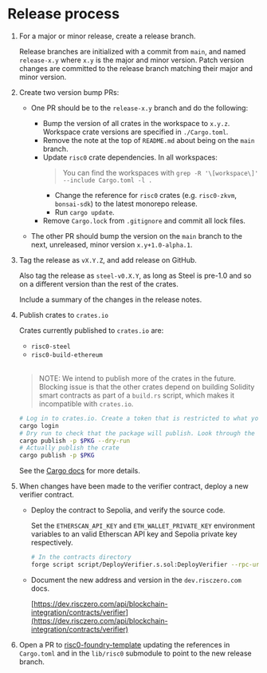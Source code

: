 # Release process

1. For a major or minor release, create a release branch.

   Release branches are initialized with a commit from `main`, and named `release-x.y` where `x.y` is the major and minor version.
   Patch version changes are committed to the release branch matching their major and minor version.

2. Create two version bump PRs:

   * One PR should be to the `release-x.y` branch and do the following:

     <!-- TODO: Write a script (e.g. in Python) to automate as many of these steps as possible. -->
     * Bump the version of all crates in the workspace to `x.y.z`. Workspace crate versions are specified in `./Cargo.toml`.
     * Remove the note at the top of `README.md` about being on the `main` branch.
     * Update `risc0` crate dependencies. In all workspaces:
         >  You can find the workspaces with `grep -R '\[workspace\]' --include Cargo.toml -l .`
         * Change the reference for `risc0` crates (e.g. `risc0-zkvm`, `bonsai-sdk`) to the latest monorepo release.
         <!-- TODO: Add --locked to checks in CI against the release branch, such that it guarentees the checked in lock files are complete and consistent -->
         * Run `cargo update`.
     * Remove `Cargo.lock` from `.gitignore` and commit all lock files.

   * The other PR should bump the version on the `main` branch to the next, unreleased, minor version `x.y+1.0-alpha.1`.

3. Tag the release as `vX.Y.Z`, and add release on GitHub.

   Also tag the release as `steel-v0.X.Y`, as long as Steel is pre-1.0 and so on a different version than the rest of the crates.

   Include a summary of the changes in the release notes.

4. Publish crates to `crates.io`

   Crates currently published to `crates.io` are:

   * `risc0-steel`
   * `risc0-build-ethereum`

   <br/>

   > NOTE: We intend to publish more of the crates in the future.
   > Blocking issue is that the other crates depend on building Solidity smart contracts as part of a `build.rs` script, which makes it incompatible with `crates.io`.

   ```sh
   # Log in to crates.io. Create a token that is restricted to what you need to do (e.g. publish update) and set an expiry.
   cargo login
   # Dry run to check that the package will publish. Look through the output, e.g. at version numbers, to confirm it makes sense.
   cargo publish -p $PKG --dry-run
   # Actually publish the crate
   cargo publish -p $PKG
   ```

   See the [Cargo docs](https://doc.rust-lang.org/cargo/reference/publishing.html) for more details.

5. When changes have been made to the verifier contract, deploy a new verifier contract.

    <!-- TODO: Include instructions for the process including the emergency stop and index contracts, once those are ready -->

   * Deploy the contract to Sepolia, and verify the source code.

     Set the `ETHERSCAN_API_KEY` and `ETH_WALLET_PRIVATE_KEY` environment variables to an valid Etherscan API key and Sepolia private key respectively.

     ```sh
     # In the contracts directory
     forge script script/DeployVerifier.s.sol:DeployVerifier --rpc-url $ALCHEMY_API_URL --broadcast --verify -vvvv
     ```

   * Document the new address and version in the `dev.risczero.com` docs.

     [https://dev.risczero.com/api/blockchain-integration/contracts/verifier](https://dev.risczero.com/api/blockchain-integration/contracts/verifier)

6. Open a PR to [risc0-foundry-template](https://github.com/risc0/risc0-foundry-template) updating the references in `Cargo.toml` and in the `lib/risc0` submodule to point to the new release branch.
